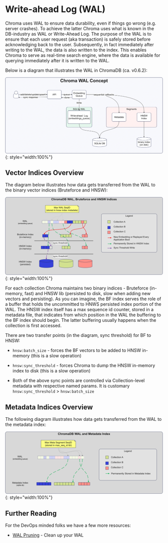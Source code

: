 # Write-ahead Log (WAL)

Chroma uses WAL to ensure data durability, even if things go wrong (e.g. server crashes). To achieve the latter Chroma
uses what is known in the DB-industry as WAL or Write-Ahead Log. The purpose of the WAL is to ensure that each user
request (aka transaction) is safely stored before acknowledging back to the user. Subsequently, in fact immediately
after writing to the WAL, the data is also written to the index. This enables Chroma to serve as real-time search
engine, where the data is available for querying immediately after it is written to the WAL.

Below is a diagram that illustrates the WAL in ChromaDB (ca. v0.6.2):

![WAL](../../assets/images/WAL.png){: style="width:100%"}

## Vector Indices Overview

The diagram below illustrates how data gets transferred from the WAL to the binary vector indices (Bruteforce and HNSW):

![WAL to Vector](../../assets/images/chroma-wal-explained.png){: style="width:100%"}

For each collection Chroma maintains two binary indices - Bruteforce (in-memory, fast) and HNSW lib (persisted to disk,
slow when adding new vectors and persisting). As you can imagine, the BF index serves the role of a buffer that holds
the uncommitted to HNWS persisted index portion of the WAL. The HNSW index itself has a max sequence id counter, stored
in a metadata file, that indicates from which position in the WAL the buffering to the BF index should begin. The latter
buffering usually happens when the collection is first accessed.

There are two transfer points (in the diagram, sync threshold) for BF to HNSW:

- `hnsw:batch_size` - forces the BF vectors to be added to HNSW in-memory (this is a slow operation)
- `hnsw:sync_threshold` - forces Chroma to dump the HNSW in-memory index to disk (this is a slow operation)

- Both of the above sync points are controlled via Collection-level metadata with respective named params. It is
  customary `hnsw:sync_threshold` > `hnsw:batch_size`

## Metadata Indices Overview

The following diagram illustrates how data gets transferred from the WAL to the metadata index:

![WAL to Metadata](../../assets/images/chroma-wal-explained-metadata.png){: style="width:100%"}

## Further Reading

For the DevOps minded folks we have a few more resources:

- [WAL Pruning](./wal-pruning.md) - Clean up your WAL
